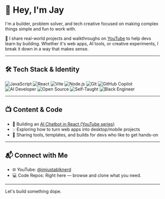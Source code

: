 # 👋 Hey, I'm Jay

I'm a builder, problem solver, and tech creative focused on making complex things simple and fun to work with.

🧠 I share real-world projects and walkthroughs on [YouTube](https://youtube.com/@imjustablknerd) to help devs learn by building. Whether it's web apps, AI tools, or creative experiments, I break it down in a way that makes sense.

---

## 🛠️ Tech Stack & Identity

![JavaScript](https://img.shields.io/badge/-JavaScript-F7DF1E?logo=javascript&logoColor=black&style=flat-square)
![React](https://img.shields.io/badge/-React-61DAFB?logo=react&logoColor=black&style=flat-square)
![Vite](https://img.shields.io/badge/-Vite-646CFF?logo=vite&logoColor=white&style=flat-square)
![Node.js](https://img.shields.io/badge/-Node.js-339933?logo=node.js&logoColor=white&style=flat-square)
![Git](https://img.shields.io/badge/-Git-F05032?logo=git&logoColor=white&style=flat-square)
![GitHub Copilot](https://img.shields.io/badge/-GitHub%20Copilot-181717?logo=github&logoColor=white&style=flat-square)
![AI Developer](https://img.shields.io/badge/-AI%20Developer-8A2BE2?style=flat-square&logo=OpenAI&logoColor=white)
![Open Source](https://img.shields.io/badge/-Open%20Source%20Contributor-000000?style=flat-square&logo=github&logoColor=white)
![Self-Taught](https://img.shields.io/badge/-Self--Taught%20Dev-FF1493?style=flat-square)
![Black Engineer](https://img.shields.io/badge/-Black%20Engineer-1F1B24?style=flat-square&logoColor=white)

---

## 📺 Content & Code

- 💬 Building an [AI Chatbot in React (YouTube series)](https://youtube.com/@imjustablknerd)
- 💡 Exploring how to turn web apps into desktop/mobile projects
- 🧱 Sharing tools, templates, and builds for devs who like to get hands-on

---

## 📬 Connect with Me

- 🌐 YouTube: [@imjustablknerd](https://youtube.com/@imjustablknerd)
- 💻 Code Repos: Right here — browse and clone what you need.

---

Let's build something dope.
